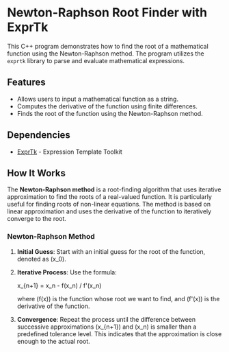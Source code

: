 # Newton-Raphson Root Finder with ExprTk

This C++ program demonstrates how to find the root of a mathematical function using the Newton-Raphson method. The program utilizes the `exprtk` library to parse and evaluate mathematical expressions.

## Features

- Allows users to input a mathematical function as a string.
- Computes the derivative of the function using finite differences.
- Finds the root of the function using the Newton-Raphson method.

## Dependencies

- [ExprTk](https://www.partow.net/programming/exprtk/) - Expression Template Toolkit

## How It Works

The **Newton-Raphson method** is a root-finding algorithm that uses iterative approximation to find the roots of a real-valued function. It is particularly useful for finding roots of non-linear equations. The method is based on linear approximation and uses the derivative of the function to iteratively converge to the root.

### Newton-Raphson Method

1. **Initial Guess**: Start with an initial guess for the root of the function, denoted as \(x_0\).
2. **Iterative Process**: Use the formula:

   x_{n+1} = x_n - f(x_n) / f'(x_n)

   where \(f(x)\) is the function whose root we want to find, and \(f'(x)\) is the derivative of the function.
3. **Convergence**: Repeat the process until the difference between successive approximations \(x_{n+1}\) and \(x_n\) is smaller than a predefined tolerance level. This indicates that the approximation is close enough to the actual root.
